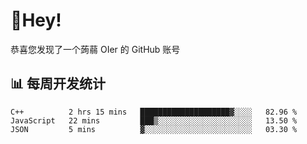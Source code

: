 # 👋Hey!
恭喜您发现了一个蒟蒻 OIer 的 GitHub 账号

## 📊 每周开发统计
<!--START_SECTION:waka-->
```text
C++          2 hrs 15 mins   ████████████████████▓░░░░   82.96 % 
JavaScript   22 mins         ███▒░░░░░░░░░░░░░░░░░░░░░   13.50 % 
JSON         5 mins          ▓░░░░░░░░░░░░░░░░░░░░░░░░   03.30 % 
```
<!--END_SECTION:waka-->
